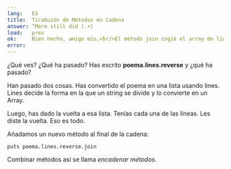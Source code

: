 ```yaml
---
lang:   ES
title:  Tirabuzón de Métodos en Cadena
answer: ^More still did (.+)
load:   prev
ok:     Bien hecho, amigo mío.<br/>El método join cogió el array de líneas y las puso juntas en un string.
error:  
---
```


¿Qué ves? ¿Qué ha pasado? Has escrito __poema.lines.reverse__ y ¿qué ha pasado?

Han pasado dos cosas. Has convertido el poema en una lista usando lines.
Lines decide la forma en la que un string se divide y lo convierte en un Array.

Luego, has dado la vuelta a esa lista. Tenías cada una de las líneas. Les diste la vuelta. Eso es todo.

Añadamos un nuevo método al final de la cadena:

    puts poema.lines.reverse.join

Combinar métodos así se llama _encadenar métodos_.

